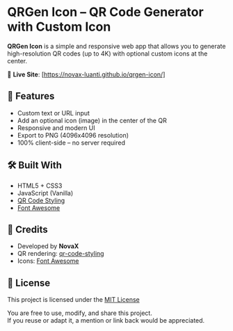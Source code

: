 # QRGen Icon – QR Code Generator with Custom Icon

**QRGen Icon** is a simple and responsive web app that allows you to generate high-resolution QR codes (up to 4K) with optional custom icons at the center.

🔗 **Live Site**: [https://novax-luanti.github.io/qrgen-icon/]

## 🌟 Features

- Custom text or URL input
- Add an optional icon (image) in the center of the QR
- Responsive and modern UI
- Export to PNG (4096x4096 resolution)
- 100% client-side – no server required

## 🛠️ Built With

- HTML5 + CSS3
- JavaScript (Vanilla)
- [QR Code Styling](https://github.com/kozakdenys/qr-code-styling)
- [Font Awesome](https://fontawesome.com/)

## 🧾 Credits

- Developed by **NovaX**
- QR rendering: [qr-code-styling](https://github.com/kozakdenys/qr-code-styling)
- Icons: [Font Awesome](https://fontawesome.com/)

## 📄 License

This project is licensed under the [MIT License](LICENSE)

You are free to use, modify, and share this project.  
If you reuse or adapt it, a mention or link back would be appreciated.
